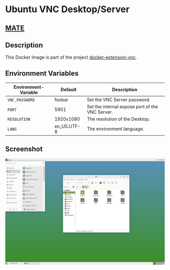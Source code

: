 # Ubuntu VNC Desktop/Server

## [MATE](https://en.wikipedia.org/wiki/MATE_(desktop_environment))

## Description

This Docker Image is part of the project [docker-extension-vnc](https://github.com/pgmystery/docker-extension-vnc).


## Environment Variables

| Environment-Variable | Default      | Description                                     |
|----------------------|--------------|-------------------------------------------------|
| `VNC_PASSWORD`       | foobar       | Set the VNC Server password.                    |
| `PORT`               | 5901         | Set the internal expose port of the VNC Server. |
| `RESOLUTION`         | 1920x1080    | The resolution of the Desktop.                  |
| `LANG `              | en_US.UTF-8  | The environment language.                       |


## Screenshot
![mate.png](docs/mate.png)
